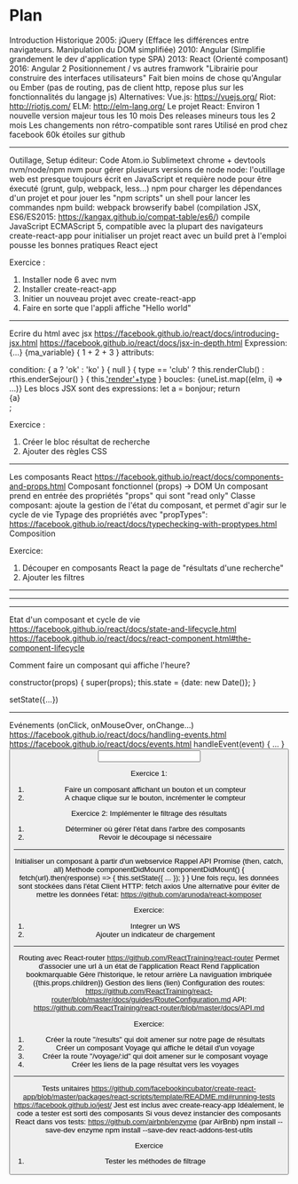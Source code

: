Plan
====

Introduction
  Historique
  2005: jQuery (Efface les différences entre navigateurs. Manipulation du DOM simplifiée)
  2010: Angular (Simplifie grandement le dev d'application type SPA)
  2013: React (Orienté composant)
    2016: Angular 2
  Positionnement / vs autres framwork
    "Librairie pour construire des interfaces utilisateurs"
  Fait bien moins de chose qu'Angular ou Ember (pas de routing, pas de client http, repose plus sur les fonctionnalités du langage js)
  Alternatives:
    Vue.js: https://vuejs.org/
    Riot: http://riotjs.com/
    ELM: http://elm-lang.org/
  Le projet React:
    Environ 1 nouvelle version majeur tous les 10 mois
  Des releases mineurs tous les 2 mois
  Les changements non rétro-compatible sont rares
  Utilisé en prod chez facebook
  60k étoiles sur github

--------------------------------------------------------------------------------

Outillage, Setup
  éditeur:
    Code
    Atom.io
    Sublimetext
  chrome + devtools
  nvm/node/npm
    nvm pour gérer plusieurs versions de node
    node: l'outillage web est presque toujours écrit en JavaScript et requière node pour être éxecuté (grunt, gulp, webpack, less...)
    npm pour charger les dépendances d'un projet et pour jouer les "npm scripts"
  un shell pour lancer les commandes npm
  build:
    webpack
    browserify
    babel (compilation JSX, ES6/ES2015: https://kangax.github.io/compat-table/es6/)
      compile JavaScript ECMAScript 5, compatible avec la plupart des navigateurs
  create-react-app
    pour initialiser un projet react avec un build pret à l'emploi
    pousse les bonnes pratiques React
    eject


Exercice :
1) Installer node 6 avec nvm
2) Installer create-react-app
1) Initier un nouveau projet avec create-react-app
2) Faire en sorte que l'appli affiche "Hello world"

--------------------------------------------------------------------------------

Ecrire du html avec jsx
https://facebook.github.io/react/docs/introducing-jsx.html
https://facebook.github.io/react/docs/jsx-in-depth.html
  Expression: {...}
    {ma_variable}
    { 1 + 2 + 3 }
  attributs: <div key={i}>
  condition:
    { a ? 'ok' : 'ko' }
    { null }
    { type == 'club' ? this.renderClub() : rthis.enderSejour() }
    { this.['render'+type]() }
  boucles: {uneList.map((elm, i) => ...)}
  Les blocs JSX sont des expressions:
    let a = <span>bonjour</span>;
    return <div>{a}</div>;

Exercice :
1) Créer le bloc résultat de recherche
2) Ajouter des règles CSS

--------------------------------------------------------------------------------

Les composants React
https://facebook.github.io/react/docs/components-and-props.html
  Composant fonctionnel (props) -> DOM
  Un composant prend en entrée des propriétés "props" qui sont "read only"
  Classe composant: ajoute la gestion de l'état du composant, et permet d'agir sur le cycle de vie
  Typage des propriétés avec "propTypes": https://facebook.github.io/react/docs/typechecking-with-proptypes.html
  Composition


Exercice:
1) Découper en composants React la page de "résultats d'une recherche"
2) Ajouter les filtres


--------------------------------------------------------------------------------
--------------------------------------------------------------------------------
--------------------------------------------------------------------------------


Etat d'un composant et cycle de vie
https://facebook.github.io/react/docs/state-and-lifecycle.html
https://facebook.github.io/react/docs/react-component.html#the-component-lifecycle

  Comment faire un composant qui affiche l'heure?

  constructor(props) {
    super(props);
    this.state = {date: new Date()};
  }

  setState({...})

--------------------------------------------------------------------------------

Evénements (onClick, onMouseOver, onChange...)
https://facebook.github.io/react/docs/handling-events.html
https://facebook.github.io/react/docs/events.html
  handleEvent(event) { ... }
  <button onClick={handleEvent}>
  <input type="text" onChange={handleEvent}>

Exercice 1:
1) Faire un composant affichant un bouton et un compteur
2) A chaque clique sur le bouton, incrémenter le compteur

Exercice 2: Implémenter le filtrage des résultats
1) Déterminer où gérer l'état dans l'arbre des composants
2) Revoir le découpage si nécessaire

--------------------------------------------------------------------------------

Initialiser un composant à partir d'un webservice
  Rappel API Promise (then, catch, all)
  Methode componentDidMount
  componentDidMount() {
    fetch(url).then(response) => {
      this.setState({ ... });
    }
  }
  Une fois reçu, les données sont stockées dans l'état
  Client HTTP:
    fetch
    axios
  Une alternative pour éviter de mettre les données l'état: https://github.com/arunoda/react-komposer

Exercice:
1) Integrer un WS
2) Ajouter un indicateur de chargement

--------------------------------------------------------------------------------

Routing avec React-router
https://github.com/ReactTraining/react-router
  Permet d'associer une url à un état de l'application React
  Rend l'application bookmarquable
  Gère l'historique, le retour arrière
  La naviguation imbriquée ({this.props.children})
  Gestion des liens (<Link to="">lien</Link>)
  Configuration des routes: https://github.com/ReactTraining/react-router/blob/master/docs/guides/RouteConfiguration.md
  API: https://github.com/ReactTraining/react-router/blob/master/docs/API.md

Exercice:
1) Créer la route "/results" qui doit amener sur notre page de résultats
2) Créer un composant Voyage qui affiche le détail d'un voyage
3) Créer la route "/voyage/:id" qui doit amener sur le composant voyage
4) Créer les liens de la page résultat vers les voyages

--------------------------------------------------------------------------------

Tests unitaires
https://github.com/facebookincubator/create-react-app/blob/master/packages/react-scripts/template/README.md#running-tests
https://facebook.github.io/jest/
  Jest est inclus avec create-reacy-app
  Idéalement, le code a tester est sorti des composants
  Si vous devez instancier des composants React dans vos tests: https://github.com/airbnb/enzyme (par AirBnb)
    npm install --save-dev enzyme
    npm install --save-dev react-addons-test-utils

Exercice
1) Tester les méthodes de filtrage